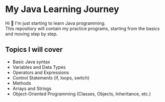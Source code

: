 # My Java Learning Journey

Hi 👋 I'm just starting to learn Java programming.  
This repository will contain my practice programs, starting from the basics and moving step by step.

## Topics I will cover
- Basic Java syntax
- Variables and Data Types
- Operators and Expressions
- Control Statements (if, loops, switch)
- Methods
- Arrays and Strings
- Object-Oriented Programming (Classes, Objects, Inheritance, etc.)

